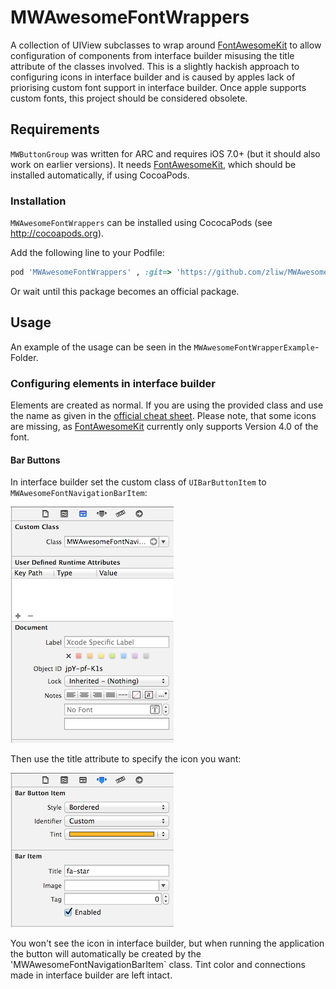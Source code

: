 
MWAwesomeFontWrappers
=====================

A collection of UIView subclasses to wrap around [FontAwesomeKit](https://github.com/PrideChung/FontAwesomeKit) to allow configuration of components from interface builder misusing the title attribute of the classes involved. This is a slightly hackish approach to configuring icons in interface builder and is caused by apples lack of priorising custom font support in interface builder. Once apple supports custom fonts, this project should be considered obsolete.

## Requirements

`MWButtonGroup` was written for ARC and requires iOS 7.0+ (but it should also work on earlier versions). It needs [FontAwesomeKit](https://github.com/PrideChung/FontAwesomeKit), which should be installed automatically, if using CocoaPods.

### Installation

`MWAwesomeFontWrappers` can be installed using CococaPods (see http://cocoapods.org).

Add the following line to your Podfile:

```ruby
pod 'MWAwesomeFontWrappers' , :git=> 'https://github.com/zliw/MWAwesomeFontWrappers.git'
```

Or wait until this package becomes an official package. 

## Usage

An example of the usage can be seen in the ```MWAwesomeFontWrapperExample```-Folder.

### Configuring elements in interface builder

Elements are created as normal. If you are using the provided class and use the name as given in the [official cheat sheet](http://fortawesome.github.io/Font-Awesome/cheatsheet/). Please note, that some icons are missing, as [FontAwesomeKit](https://github.com/PrideChung/FontAwesomeKit) currently only supports Version 4.0 of the font.

#### Bar Buttons

In interface builder set the custom class of `UIBarButtonItem` to `MWAwesomeFontNavigationBarItem`:

![set class](screenshots/bar-button-class.png)

Then use the title attribute to specify the icon you want:

![set title](screenshots/bar-button-configuration.png)

You won't see the icon in interface builder, but when running the application the button will automatically be created by the 'MWAwesomeFontNavigationBarItem` class. Tint color and connections made in interface builder are left intact.




